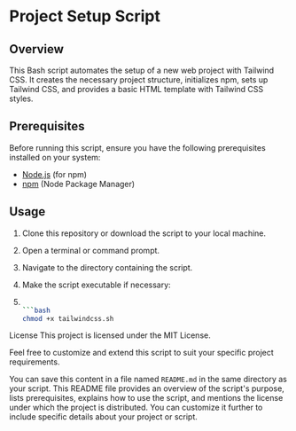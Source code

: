 # Project Setup Script

## Overview

This Bash script automates the setup of a new web project with Tailwind CSS. It creates the necessary project structure, initializes npm, sets up Tailwind CSS, and provides a basic HTML template with Tailwind CSS styles.

## Prerequisites

Before running this script, ensure you have the following prerequisites installed on your system:

- [Node.js](https://nodejs.org/) (for npm)
- [npm](https://www.npmjs.com/) (Node Package Manager)

## Usage

1. Clone this repository or download the script to your local machine.

2. Open a terminal or command prompt.

3. Navigate to the directory containing the script.

4. Make the script executable if necessary:
5. ```bash
   
   ```bash
   chmod +x tailwindcss.sh

License
This project is licensed under the MIT License.

Feel free to customize and extend this script to suit your specific project requirements.

You can save this content in a file named `README.md` in the same directory as your script. This README file provides an overview of the script's purpose, lists prerequisites, explains how to use the script, and mentions the license under which the project is distributed. You can customize it further to include specific details about your project or script.
